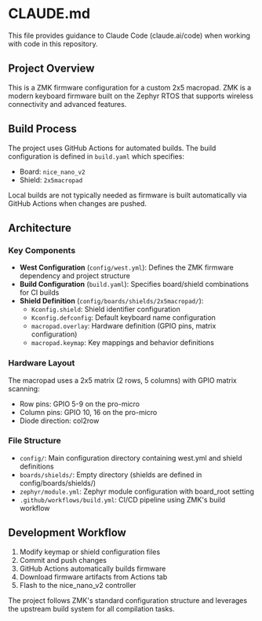 # CLAUDE.md

This file provides guidance to Claude Code (claude.ai/code) when working with code in this repository.

## Project Overview

This is a ZMK firmware configuration for a custom 2x5 macropad. ZMK is a modern keyboard firmware built on the Zephyr RTOS that supports wireless connectivity and advanced features.

## Build Process

The project uses GitHub Actions for automated builds. The build configuration is defined in `build.yaml` which specifies:
- Board: `nice_nano_v2` 
- Shield: `2x5macropad`

Local builds are not typically needed as firmware is built automatically via GitHub Actions when changes are pushed.

## Architecture

### Key Components

- **West Configuration** (`config/west.yml`): Defines the ZMK firmware dependency and project structure
- **Build Configuration** (`build.yaml`): Specifies board/shield combinations for CI builds
- **Shield Definition** (`config/boards/shields/2x5macropad/`):
  - `Kconfig.shield`: Shield identifier configuration
  - `Kconfig.defconfig`: Default keyboard name configuration
  - `macropad.overlay`: Hardware definition (GPIO pins, matrix configuration)
  - `macropad.keymap`: Key mappings and behavior definitions

### Hardware Layout

The macropad uses a 2x5 matrix (2 rows, 5 columns) with GPIO matrix scanning:
- Row pins: GPIO 5-9 on the pro-micro
- Column pins: GPIO 10, 16 on the pro-micro  
- Diode direction: col2row

### File Structure

- `config/`: Main configuration directory containing west.yml and shield definitions
- `boards/shields/`: Empty directory (shields are defined in config/boards/shields/)
- `zephyr/module.yml`: Zephyr module configuration with board_root setting
- `.github/workflows/build.yml`: CI/CD pipeline using ZMK's build workflow

## Development Workflow

1. Modify keymap or shield configuration files
2. Commit and push changes
3. GitHub Actions automatically builds firmware
4. Download firmware artifacts from Actions tab
5. Flash to the nice_nano_v2 controller

The project follows ZMK's standard configuration structure and leverages the upstream build system for all compilation tasks.